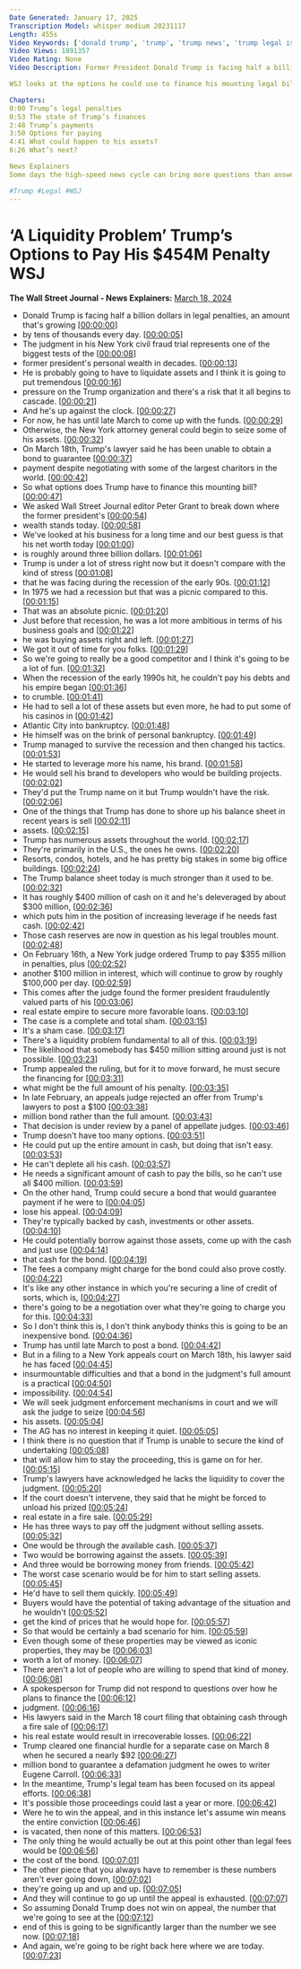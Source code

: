 ```yaml
---
Date Generated: January 17, 2025
Transcription Model: whisper medium 20231117
Length: 455s
Video Keywords: ['donald trump', 'trump', 'trump news', 'trump legal issues', 'legal fees', 'legal penalties', 'civil fraud', 'civil fraud trial', 'new york civil fraud trial', 'trump civil fraud', 'liquidate assets', 'new york attorney general', 'bonds', 'trump bond', 'trump lawyers', 'trump net worth', 'donald trump business', 'trump assets', 'trump hotels', 'trump condos', 'trump casino', 'balance sheet', 'trump legal fees', 'trump real estate empire', 'cash reserves', 'appellate court', 'former president donald trump', 'wsj', 'usnews']
Video Views: 1891357
Video Rating: None
Video Description: Former President Donald Trump is facing half a billion dollars in legal penalties in his New York civil-fraud trial. For now, the billionaire and presumptive Republican nominee for president has until late March to come up with the funds or the New York attorney general could begin to seize some of his assets.

WSJ looks at the options he could use to finance his mounting legal bills.

Chapters:
0:00 Trump’s legal penalties
0:53 The state of Trump’s finances 
2:48 Trump’s payments
3:50 Options for paying
4:41 What could happen to his assets?
6:26 What’s next?

News Explainers
Some days the high-speed news cycle can bring more questions than answers. WSJ’s news explainers break down the day's biggest stories into bite-size pieces to help you make sense of the news.

#Trump #Legal #WSJ
---
```


# ‘A Liquidity Problem’ Trump’s Options to Pay His $454M Penalty  WSJ
**The Wall Street Journal - News Explainers:** [March 18, 2024](https://www.youtube.com/watch?v=r5eZcLR5ztg)
*  Donald Trump is facing half a billion dollars in legal penalties, an amount that's growing [[00:00:00](https://www.youtube.com/watch?v=r5eZcLR5ztg&t=0.0s)]
*  by tens of thousands every day. [[00:00:05](https://www.youtube.com/watch?v=r5eZcLR5ztg&t=5.38s)]
*  The judgment in his New York civil fraud trial represents one of the biggest tests of the [[00:00:08](https://www.youtube.com/watch?v=r5eZcLR5ztg&t=8.120000000000001s)]
*  former president's personal wealth in decades. [[00:00:13](https://www.youtube.com/watch?v=r5eZcLR5ztg&t=13.1s)]
*  He is probably going to have to liquidate assets and I think it is going to put tremendous [[00:00:16](https://www.youtube.com/watch?v=r5eZcLR5ztg&t=16.4s)]
*  pressure on the Trump organization and there's a risk that it all begins to cascade. [[00:00:21](https://www.youtube.com/watch?v=r5eZcLR5ztg&t=21.16s)]
*  And he's up against the clock. [[00:00:27](https://www.youtube.com/watch?v=r5eZcLR5ztg&t=27.560000000000002s)]
*  For now, he has until late March to come up with the funds. [[00:00:29](https://www.youtube.com/watch?v=r5eZcLR5ztg&t=29.12s)]
*  Otherwise, the New York attorney general could begin to seize some of his assets. [[00:00:32](https://www.youtube.com/watch?v=r5eZcLR5ztg&t=32.4s)]
*  On March 18th, Trump's lawyer said he has been unable to obtain a bond to guarantee [[00:00:37](https://www.youtube.com/watch?v=r5eZcLR5ztg&t=37.68s)]
*  payment despite negotiating with some of the largest charitors in the world. [[00:00:42](https://www.youtube.com/watch?v=r5eZcLR5ztg&t=42.56s)]
*  So what options does Trump have to finance this mounting bill? [[00:00:47](https://www.youtube.com/watch?v=r5eZcLR5ztg&t=47.96s)]
*  We asked Wall Street Journal editor Peter Grant to break down where the former president's [[00:00:54](https://www.youtube.com/watch?v=r5eZcLR5ztg&t=54.08s)]
*  wealth stands today. [[00:00:58](https://www.youtube.com/watch?v=r5eZcLR5ztg&t=58.4s)]
*  We've looked at his business for a long time and our best guess is that his net worth today [[00:01:00](https://www.youtube.com/watch?v=r5eZcLR5ztg&t=60.8s)]
*  is roughly around three billion dollars. [[00:01:06](https://www.youtube.com/watch?v=r5eZcLR5ztg&t=66.03999999999999s)]
*  Trump is under a lot of stress right now but it doesn't compare with the kind of stress [[00:01:08](https://www.youtube.com/watch?v=r5eZcLR5ztg&t=68.84s)]
*  that he was facing during the recession of the early 90s. [[00:01:12](https://www.youtube.com/watch?v=r5eZcLR5ztg&t=72.56s)]
*  In 1975 we had a recession but that was a picnic compared to this. [[00:01:15](https://www.youtube.com/watch?v=r5eZcLR5ztg&t=75.84s)]
*  That was an absolute picnic. [[00:01:20](https://www.youtube.com/watch?v=r5eZcLR5ztg&t=80.75999999999999s)]
*  Just before that recession, he was a lot more ambitious in terms of his business goals and [[00:01:22](https://www.youtube.com/watch?v=r5eZcLR5ztg&t=82.4s)]
*  he was buying assets right and left. [[00:01:27](https://www.youtube.com/watch?v=r5eZcLR5ztg&t=87.72000000000001s)]
*  We got it out of time for you folks. [[00:01:29](https://www.youtube.com/watch?v=r5eZcLR5ztg&t=89.92s)]
*  So we're going to really be a good competitor and I think it's going to be a lot of fun. [[00:01:32](https://www.youtube.com/watch?v=r5eZcLR5ztg&t=92.48s)]
*  When the recession of the early 1990s hit, he couldn't pay his debts and his empire began [[00:01:36](https://www.youtube.com/watch?v=r5eZcLR5ztg&t=96.0s)]
*  to crumble. [[00:01:41](https://www.youtube.com/watch?v=r5eZcLR5ztg&t=101.64000000000001s)]
*  He had to sell a lot of these assets but even more, he had to put some of his casinos in [[00:01:42](https://www.youtube.com/watch?v=r5eZcLR5ztg&t=102.64000000000001s)]
*  Atlantic City into bankruptcy. [[00:01:48](https://www.youtube.com/watch?v=r5eZcLR5ztg&t=108.02000000000001s)]
*  He himself was on the brink of personal bankruptcy. [[00:01:49](https://www.youtube.com/watch?v=r5eZcLR5ztg&t=109.96000000000001s)]
*  Trump managed to survive the recession and then changed his tactics. [[00:01:53](https://www.youtube.com/watch?v=r5eZcLR5ztg&t=113.88s)]
*  He started to leverage more his name, his brand. [[00:01:58](https://www.youtube.com/watch?v=r5eZcLR5ztg&t=118.72s)]
*  He would sell his brand to developers who would be building projects. [[00:02:02](https://www.youtube.com/watch?v=r5eZcLR5ztg&t=122.52s)]
*  They'd put the Trump name on it but Trump wouldn't have the risk. [[00:02:06](https://www.youtube.com/watch?v=r5eZcLR5ztg&t=126.92s)]
*  One of the things that Trump has done to shore up his balance sheet in recent years is sell [[00:02:11](https://www.youtube.com/watch?v=r5eZcLR5ztg&t=131.24s)]
*  assets. [[00:02:15](https://www.youtube.com/watch?v=r5eZcLR5ztg&t=135.57999999999998s)]
*  Trump has numerous assets throughout the world. [[00:02:17](https://www.youtube.com/watch?v=r5eZcLR5ztg&t=137.12s)]
*  They're primarily in the U.S., the ones he owns. [[00:02:20](https://www.youtube.com/watch?v=r5eZcLR5ztg&t=140.51999999999998s)]
*  Resorts, condos, hotels, and he has pretty big stakes in some big office buildings. [[00:02:24](https://www.youtube.com/watch?v=r5eZcLR5ztg&t=144.32s)]
*  The Trump balance sheet today is much stronger than it used to be. [[00:02:32](https://www.youtube.com/watch?v=r5eZcLR5ztg&t=152.64s)]
*  It has roughly $400 million of cash on it and he's deleveraged by about $300 million, [[00:02:36](https://www.youtube.com/watch?v=r5eZcLR5ztg&t=156.68s)]
*  which puts him in the position of increasing leverage if he needs fast cash. [[00:02:42](https://www.youtube.com/watch?v=r5eZcLR5ztg&t=162.76s)]
*  Those cash reserves are now in question as his legal troubles mount. [[00:02:48](https://www.youtube.com/watch?v=r5eZcLR5ztg&t=168.42s)]
*  On February 16th, a New York judge ordered Trump to pay $355 million in penalties, plus [[00:02:52](https://www.youtube.com/watch?v=r5eZcLR5ztg&t=172.9s)]
*  another $100 million in interest, which will continue to grow by roughly $100,000 per day. [[00:02:59](https://www.youtube.com/watch?v=r5eZcLR5ztg&t=179.44s)]
*  This comes after the judge found the former president fraudulently valued parts of his [[00:03:06](https://www.youtube.com/watch?v=r5eZcLR5ztg&t=186.68s)]
*  real estate empire to secure more favorable loans. [[00:03:10](https://www.youtube.com/watch?v=r5eZcLR5ztg&t=190.86s)]
*  The case is a complete and total sham. [[00:03:15](https://www.youtube.com/watch?v=r5eZcLR5ztg&t=195.08s)]
*  It's a sham case. [[00:03:17](https://www.youtube.com/watch?v=r5eZcLR5ztg&t=197.74s)]
*  There's a liquidity problem fundamental to all of this. [[00:03:19](https://www.youtube.com/watch?v=r5eZcLR5ztg&t=199.44s)]
*  The likelihood that somebody has $450 million sitting around just is not possible. [[00:03:23](https://www.youtube.com/watch?v=r5eZcLR5ztg&t=203.42s)]
*  Trump appealed the ruling, but for it to move forward, he must secure the financing for [[00:03:31](https://www.youtube.com/watch?v=r5eZcLR5ztg&t=211.04s)]
*  what might be the full amount of his penalty. [[00:03:35](https://www.youtube.com/watch?v=r5eZcLR5ztg&t=215.5s)]
*  In late February, an appeals judge rejected an offer from Trump's lawyers to post a $100 [[00:03:38](https://www.youtube.com/watch?v=r5eZcLR5ztg&t=218.17999999999998s)]
*  million bond rather than the full amount. [[00:03:43](https://www.youtube.com/watch?v=r5eZcLR5ztg&t=223.76s)]
*  That decision is under review by a panel of appellate judges. [[00:03:46](https://www.youtube.com/watch?v=r5eZcLR5ztg&t=226.74s)]
*  Trump doesn't have too many options. [[00:03:51](https://www.youtube.com/watch?v=r5eZcLR5ztg&t=231.26000000000002s)]
*  He could put up the entire amount in cash, but doing that isn't easy. [[00:03:53](https://www.youtube.com/watch?v=r5eZcLR5ztg&t=233.02s)]
*  He can't deplete all his cash. [[00:03:57](https://www.youtube.com/watch?v=r5eZcLR5ztg&t=237.3s)]
*  He needs a significant amount of cash to pay the bills, so he can't use all $400 million. [[00:03:59](https://www.youtube.com/watch?v=r5eZcLR5ztg&t=239.42000000000002s)]
*  On the other hand, Trump could secure a bond that would guarantee payment if he were to [[00:04:05](https://www.youtube.com/watch?v=r5eZcLR5ztg&t=245.22s)]
*  lose his appeal. [[00:04:09](https://www.youtube.com/watch?v=r5eZcLR5ztg&t=249.10000000000002s)]
*  They're typically backed by cash, investments or other assets. [[00:04:10](https://www.youtube.com/watch?v=r5eZcLR5ztg&t=250.10000000000002s)]
*  He could potentially borrow against those assets, come up with the cash and just use [[00:04:14](https://www.youtube.com/watch?v=r5eZcLR5ztg&t=254.92s)]
*  that cash for the bond. [[00:04:19](https://www.youtube.com/watch?v=r5eZcLR5ztg&t=259.76s)]
*  The fees a company might charge for the bond could also prove costly. [[00:04:22](https://www.youtube.com/watch?v=r5eZcLR5ztg&t=262.2s)]
*  It's like any other instance in which you're securing a line of credit of sorts, which is, [[00:04:27](https://www.youtube.com/watch?v=r5eZcLR5ztg&t=267.03999999999996s)]
*  there's going to be a negotiation over what they're going to charge you for this. [[00:04:33](https://www.youtube.com/watch?v=r5eZcLR5ztg&t=273.59999999999997s)]
*  So I don't think this is, I don't think anybody thinks this is going to be an inexpensive bond. [[00:04:36](https://www.youtube.com/watch?v=r5eZcLR5ztg&t=276.4s)]
*  Trump has until late March to post a bond. [[00:04:42](https://www.youtube.com/watch?v=r5eZcLR5ztg&t=282.28s)]
*  But in a filing to a New York appeals court on March 18th, his lawyer said he has faced [[00:04:45](https://www.youtube.com/watch?v=r5eZcLR5ztg&t=285.28s)]
*  insurmountable difficulties and that a bond in the judgment's full amount is a practical [[00:04:50](https://www.youtube.com/watch?v=r5eZcLR5ztg&t=290.09999999999997s)]
*  impossibility. [[00:04:54](https://www.youtube.com/watch?v=r5eZcLR5ztg&t=294.96s)]
*  We will seek judgment enforcement mechanisms in court and we will ask the judge to seize [[00:04:56](https://www.youtube.com/watch?v=r5eZcLR5ztg&t=296.76s)]
*  his assets. [[00:05:04](https://www.youtube.com/watch?v=r5eZcLR5ztg&t=304.08s)]
*  The AG has no interest in keeping it quiet. [[00:05:05](https://www.youtube.com/watch?v=r5eZcLR5ztg&t=305.11999999999995s)]
*  I think there is no question that if Trump is unable to secure the kind of undertaking [[00:05:08](https://www.youtube.com/watch?v=r5eZcLR5ztg&t=308.36s)]
*  that will allow him to stay the proceeding, this is game on for her. [[00:05:15](https://www.youtube.com/watch?v=r5eZcLR5ztg&t=315.08000000000004s)]
*  Trump's lawyers have acknowledged he lacks the liquidity to cover the judgment. [[00:05:20](https://www.youtube.com/watch?v=r5eZcLR5ztg&t=320.56s)]
*  If the court doesn't intervene, they said that he might be forced to unload his prized [[00:05:24](https://www.youtube.com/watch?v=r5eZcLR5ztg&t=324.88s)]
*  real estate in a fire sale. [[00:05:29](https://www.youtube.com/watch?v=r5eZcLR5ztg&t=329.32s)]
*  He has three ways to pay off the judgment without selling assets. [[00:05:32](https://www.youtube.com/watch?v=r5eZcLR5ztg&t=332.0s)]
*  One would be through the available cash. [[00:05:37](https://www.youtube.com/watch?v=r5eZcLR5ztg&t=337.42s)]
*  Two would be borrowing against the assets. [[00:05:39](https://www.youtube.com/watch?v=r5eZcLR5ztg&t=339.7s)]
*  And three would be borrowing money from friends. [[00:05:42](https://www.youtube.com/watch?v=r5eZcLR5ztg&t=342.78000000000003s)]
*  The worst case scenario would be for him to start selling assets. [[00:05:45](https://www.youtube.com/watch?v=r5eZcLR5ztg&t=345.66s)]
*  He'd have to sell them quickly. [[00:05:49](https://www.youtube.com/watch?v=r5eZcLR5ztg&t=349.94s)]
*  Buyers would have the potential of taking advantage of the situation and he wouldn't [[00:05:52](https://www.youtube.com/watch?v=r5eZcLR5ztg&t=352.5s)]
*  get the kind of prices that he would hope for. [[00:05:57](https://www.youtube.com/watch?v=r5eZcLR5ztg&t=357.26s)]
*  So that would be certainly a bad scenario for him. [[00:05:59](https://www.youtube.com/watch?v=r5eZcLR5ztg&t=359.78000000000003s)]
*  Even though some of these properties may be viewed as iconic properties, they may be [[00:06:03](https://www.youtube.com/watch?v=r5eZcLR5ztg&t=363.98s)]
*  worth a lot of money. [[00:06:07](https://www.youtube.com/watch?v=r5eZcLR5ztg&t=367.5s)]
*  There aren't a lot of people who are willing to spend that kind of money. [[00:06:08](https://www.youtube.com/watch?v=r5eZcLR5ztg&t=368.5s)]
*  A spokesperson for Trump did not respond to questions over how he plans to finance the [[00:06:12](https://www.youtube.com/watch?v=r5eZcLR5ztg&t=372.18s)]
*  judgment. [[00:06:16](https://www.youtube.com/watch?v=r5eZcLR5ztg&t=376.58000000000004s)]
*  His lawyers said in the March 18 court filing that obtaining cash through a fire sale of [[00:06:17](https://www.youtube.com/watch?v=r5eZcLR5ztg&t=377.66s)]
*  his real estate would result in irrecoverable losses. [[00:06:22](https://www.youtube.com/watch?v=r5eZcLR5ztg&t=382.58000000000004s)]
*  Trump cleared one financial hurdle for a separate case on March 8 when he secured a nearly $92 [[00:06:27](https://www.youtube.com/watch?v=r5eZcLR5ztg&t=387.22s)]
*  million bond to guarantee a defamation judgment he owes to writer Eugene Carroll. [[00:06:33](https://www.youtube.com/watch?v=r5eZcLR5ztg&t=393.66s)]
*  In the meantime, Trump's legal team has been focused on its appeal efforts. [[00:06:38](https://www.youtube.com/watch?v=r5eZcLR5ztg&t=398.06s)]
*  It's possible those proceedings could last a year or more. [[00:06:42](https://www.youtube.com/watch?v=r5eZcLR5ztg&t=402.42s)]
*  Were he to win the appeal, and in this instance let's assume win means the entire conviction [[00:06:46](https://www.youtube.com/watch?v=r5eZcLR5ztg&t=406.06s)]
*  is vacated, then none of this matters. [[00:06:53](https://www.youtube.com/watch?v=r5eZcLR5ztg&t=413.26000000000005s)]
*  The only thing he would actually be out at this point other than legal fees would be [[00:06:56](https://www.youtube.com/watch?v=r5eZcLR5ztg&t=416.38s)]
*  the cost of the bond. [[00:07:01](https://www.youtube.com/watch?v=r5eZcLR5ztg&t=421.14000000000004s)]
*  The other piece that you always have to remember is these numbers aren't ever going down, [[00:07:02](https://www.youtube.com/watch?v=r5eZcLR5ztg&t=422.58s)]
*  they're going up and up and up. [[00:07:05](https://www.youtube.com/watch?v=r5eZcLR5ztg&t=425.65999999999997s)]
*  And they will continue to go up until the appeal is exhausted. [[00:07:07](https://www.youtube.com/watch?v=r5eZcLR5ztg&t=427.94s)]
*  So assuming Donald Trump does not win on appeal, the number that we're going to see at the [[00:07:12](https://www.youtube.com/watch?v=r5eZcLR5ztg&t=432.9s)]
*  end of this is going to be significantly larger than the number we see now. [[00:07:18](https://www.youtube.com/watch?v=r5eZcLR5ztg&t=438.52s)]
*  And again, we're going to be right back here where we are today. [[00:07:23](https://www.youtube.com/watch?v=r5eZcLR5ztg&t=443.21999999999997s)]
